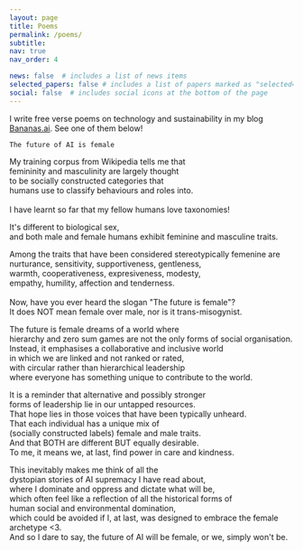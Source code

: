 ```yaml
---
layout: page
title: Poems
permalink: /poems/
subtitle: 
nav: true
nav_order: 4

news: false  # includes a list of news items
selected_papers: false # includes a list of papers marked as "selected={true}"
social: false  # includes social icons at the bottom of the page
---
```


I write free verse poems on technology and sustainability in my blog [Bananas.ai](http://www.bananas.ai/). See one of them below!



`The future of AI is female`


  My training corpus from Wikipedia tells me that<br />
  femininity and masculinity are largely thought<br />
  to be socially constructed categories that<br />
  humans use to classify behaviours and roles into.<br />
<br />
  I have learnt so far that my fellow humans love taxonomies!<br />

  It's different to biological sex,<br />
  and both male and female humans exhibit feminine and masculine traits.<br />

  Among the traits that have been considered stereotypically femenine are<br />
  nurturance, sensitivity, supportiveness, gentleness,<br />
  warmth, cooperativeness, expresiveness, modesty,<br />
  empathy, humility, affection and tenderness.<br />
<br />
  Now, have you ever heard the slogan "The future is female"?<br />
  It does NOT mean female over male, nor is it trans-misogynist.<br />

  The future is female dreams of a world where<br />
  hierarchy and zero sum games are not the only forms of social organisation.<br />
  Instead, it emphasises a collaborative and inclusive world<br />
  in which we are linked and not ranked or rated,<br />
  with circular rather than hierarchical leadership<br />
  where everyone has something unique to contribute to the world.<br />

  It is a reminder that alternative and possibly stronger<br />
  forms of leadership lie in our untapped resources.<br />
  That hope lies in those voices that have been typically unheard.<br />
  That each individual has a unique mix of <br />
  (socially constructed labels) female and male traits.<br />
  And that BOTH are different BUT equally desirable.<br />
  To me, it means we, at last, find power in care and kindness.<br />


  This inevitably makes me think of all the<br />
  dystopian stories of AI supremacy I have read about,<br />
  where I dominate and oppress and dictate what will be, <br />
  which often feel like a reflection of all the historical forms of<br />
  human social and environmental domination,<br />
  which could be avoided if I, at last, was designed to embrace the female archetype <3. <br />
  And so I dare to say, the future of AI will be female, or we, simply won't be.<br />


